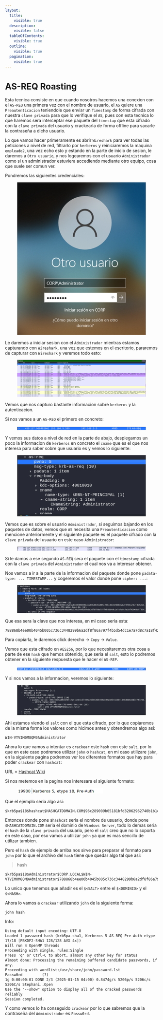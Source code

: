 ```yaml
---
layout:
  title:
    visible: true
  description:
    visible: false
  tableOfContents:
    visible: true
  outline:
    visible: true
  pagination:
    visible: true
---
```


# AS-REQ Roasting

Esta tecnica consiste en que cuando nosotros hacemos una conexion con el `AS-REQ` una primera vez con el nombre de usuario, el `AS` quiere una `Preautenticacion` teniendole que enviar un `Timestamp` de forma cifrada con nuestra `clave privada` para que lo verifique el `AS`, pues con esta tecnica lo que haremos sera interceptar ese paquete del `timestap` que esta cifrado con la `clave privada` del usuario y crackearla de forma offline para sacarle la contraseña a dicho usuario.

Lo que vamos hacer primeramente es abrir `Wireshark` para ver todas las peticiones a nivel de red, filtrarlo por `kerberos` y reiniciaremos la maquina `empleado2`, una vez echo esto y estando en la parte de inicio de sesion, le daremos a `Otro usuario`, y nos logearemos con el usuario `Administrador` como si un administrador estuviera accediendo mediante otro equipo, cosa que suele ser comun ver.

Pondremos las siguientes credenciales:

<figure><img src="../../.gitbook/assets/image (142).png" alt=""><figcaption></figcaption></figure>

Le daremos a iniciar sesion con el `Administrador` mientras estamos capturando con `Wireshark`, una vez que estemos en el escritorio, pararemos de capturar con `Wireshark` y veremos todo esto:

<figure><img src="../../.gitbook/assets/image (143).png" alt=""><figcaption></figcaption></figure>

Vemos que nos capturo bastante informacion sobre `kerberos` y la autenticacion.

Si nos vamos a un `AS-REQ` el primero en concreto:

<figure><img src="../../.gitbook/assets/image (144).png" alt=""><figcaption></figcaption></figure>

Y vemos sus datos a nivel de red en la parte de abajo, desplegamos un poco la informacion de `kerberos` en concreto el `cname` que es el que nos interesa para saber sobre que usuario es y vemos lo siguiente:

<figure><img src="../../.gitbook/assets/image (145).png" alt=""><figcaption></figcaption></figure>

Vemos que es sobre el usuario `Administrador`, si seguimos bajando en los paquetes de datos, vemos que `AS` necesita una `Preautenticacion` como mencione anteriormente y el siguiente paquete es el paquete cifrado con la `clave privada` del usuario en este caso `Administrador`:

<figure><img src="../../.gitbook/assets/image (146).png" alt=""><figcaption></figcaption></figure>

Si le damos a ese segundo `AS-REQ` sera el paquete con el `timestamp` cifrada con la `clave privada` del `Administrador` el cual nos va a interesar obtener.

Nos vamos a ir a la parte de la informacion del paquete donde pone `padata-type: ... TIMESTAMP...` y cogeremos el valor donde pone `cipher: ...`:

<figure><img src="../../.gitbook/assets/image (147).png" alt=""><figcaption></figcaption></figure>

Que esa sera la clave que nos interesa, en mi caso seria esta:

```
788868b4ee00b4045b005c736c3448299b6a2df8f86a797f4b5d54dc1e7a7d8c7a18f42068bff33492b5993176bbf57e5364aa167f5094d7
```

Para copiarla, le daremos click derecho -> `Copy` -> `Value`.

Vemos que esta cifrado en `AES256`, por lo que necesitaremos otra cosa a parte de ese `hash` que hemos obtenido, que seria el `salt`, esto lo podremos obtener en la siguiente respuesta que le hacer el `AS-REP`.

<figure><img src="../../.gitbook/assets/image (148).png" alt=""><figcaption></figcaption></figure>

Y si nos vamos a la informacion, veremos lo siguiente:

<figure><img src="../../.gitbook/assets/image (149).png" alt=""><figcaption></figcaption></figure>

Ahi estamos viendo el `salt` con el que esta cifrado, por lo que copiaremos de la misma forma los valores como hicimos antes y obtendremos algo asi:

```
WIN-VTVIM0M8QM9Administrator
```

Ahora lo que vamos a intentar es `crackear` este `hash` con este `salt`, por lo que en este caso podremos utilizar `john` o `hashcat`, en mi caso utilizare `john`, en la siguiente pagina podremos ver los diferentes formatos que hay para poder `crackear` con `hashcat`:

URL = [Hashcat Wiki](https://hashcat.net/wiki/doku.php?id=example_hashes)

Si nos metemos en la pagina nos interesara el siguiente formato:

<figure><img src="../../.gitbook/assets/image (150).png" alt=""><figcaption></figcaption></figure>

Que el ejemplo seria algo asi:

```
$krb5pa$18$hashcat$HASHCATDOMAIN.COM$96c289009b05181bfd32062962740b1b1ce5f74eb12e0266cde74e81094661addab08c0c1a178882c91a0ed89ae4e0e68d2820b9cce69770
```

Entonces donde pone `$hashcat` seria el nombre de usuario, donde pone `$HASHCATDOMAIN.COM` seria el dominio de `Windows Server`, todo lo demas seria el `hash` de la `clave privada` del usuario, pero el `salt` creo que no lo soporta en este caso, por eso vamos a utilizar `john` ya que es mas sencillo de utilizar tambien.

Pero el `hash` de ejemplo de arriba nos sirve para preparar el formato para `john` por lo que el archivo del `hash` tiene que quedar algo tal que asi:

> hash

```
$krb5pa$18$Administrator$CORP.LOCAL$WIN-VTVIM0M8QM9Administrator$788868b4ee00b4045b005c736c3448299b6a2df8f86a797f4b5d54dc1e7a7d8c7a18f42068bff33492b5993176bbf57e5364aa167f5094d7
```

Lo unico que tenemos que añadir es el `$<SALT>` entre el `$<DOMINIO>` y el `$<HASH>`.

Ahora lo vamos a `crackear` utilizando `john` de la siguiente forma:

```shell
john hash
```

Info:

```
Using default input encoding: UTF-8
Loaded 1 password hash (krb5pa-sha1, Kerberos 5 AS-REQ Pre-Auth etype 17/18 [PBKDF2-SHA1 128/128 AVX 4x])
Will run 4 OpenMP threads
Proceeding with single, rules:Single
Press 'q' or Ctrl-C to abort, almost any other key for status
Almost done: Processing the remaining buffered candidate passwords, if any.
Proceeding with wordlist:/usr/share/john/password.lst
Passw0rd         (?)     
1g 0:00:00:01 DONE 2/3 (2025-01-15 04:00) 0.8474g/s 5206p/s 5206c/s 5206C/s Stephani..Open
Use the "--show" option to display all of the cracked passwords reliably
Session completed. 
```

Y como vemos lo ha conseguido `crackear` por lo que sabremos que la contraseña del `Administrador` es `Passw0rd`.
